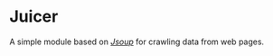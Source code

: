 # Juicer
A simple module based on [_Jsoup_][jsoup] for crawling data from web pages.

## 






[jsoup]:https://github.com/jhy/jsoup/